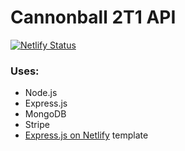 # Cannonball 2T1 API
[![Netlify Status](https://api.netlify.com/api/v1/badges/4733f97d-ee1a-4ba3-95af-c3b21a3d1ccf/deploy-status)](https://app.netlify.com/sites/cannonball-backend/deploys)
### Uses:
- Node.js
- Express.js
- MongoDB
- Stripe
- [Express.js on Netlify](https://github.com/neverendingqs/netlify-express) template
